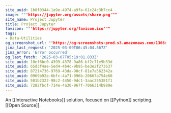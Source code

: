 ```yaml
---
site_uuid: 1b8f0344-1a9e-4974-a9fa-61c24c3b7cc4
image: ""'https://jupyter.org/assets/share.png'""
site_name: Project Jupyter
title: Project Jupyter
favicon: ""'https://jupyter.org/favicon.ico'""
tags:
- Data-Utilities
og_screenshot_url: ""https://og-screenshots-prod.s3.amazonaws.com/1366x768/80/false/a1829811f634d9915047c422949283263533ef7f468f33ecefa85b40de318a14.jpeg""
jina_last_request: '2025-03-09T06:45:04.567Z'
jina_error: 'Error occurred'
og_last_fetch: '2025-03-07T05:19:01.833Z'
site_uuid: 10ef6bc0-4399-4378-9a86-bf2c71e9b33d
site_uuid: 65d3f4ae-5ed4-4b4c-9b95-be3e2f273637
site_uuid: 87214736-9769-43da-98cf-81e7a562342a
site_uuid: 0969b92e-6bfc-4a71-996b-20667a754e60
site_uuid: 501b2322-98c2-4450-9dc1-3aac255381f1
site_uuid: 7282fbcf-714e-4a30-967f-7066314b989e
---
```


An [[Interactive Notebooks]] solution, focused on [[Python]] scripting.  [[Open Source]].



